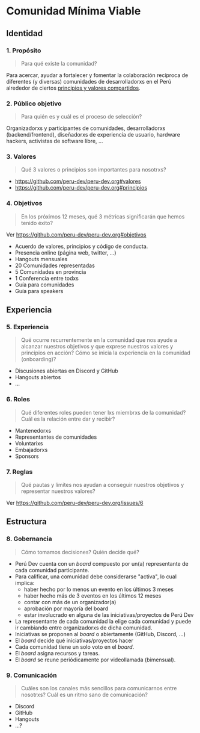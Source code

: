 # Comunidad Mínima Viable

## Identidad

### 1. Propósito

> Para qué existe la comunidad?

Para acercar, ayudar a fortalecer y fomentar la colaboración recíproca de
diferentes (y diversas) comunidades de desarrolladorxs en el Perú alrededor de
ciertos [principios y valores compartidos](https://peru-dev.org/#valores).

### 2. Público objetivo

> Para quién es y cuál es el proceso de selección?

Organizadorxs y participantes de comunidades, desarrolladorxs
(backend/frontend), diseñadorxs de experiencia de usuario, hardware hackers,
activistas de software libre, ...

### 3. Valores

> Qué 3 valores o principios son importantes para nosotrxs?

* https://github.com/peru-dev/peru-dev.org#valores
* https://github.com/peru-dev/peru-dev.org#principios

### 4. Objetivos

> En los próximos 12 meses, qué 3 métricas significarán que hemos tenido éxito?

Ver https://github.com/peru-dev/peru-dev.org#objetivos

* Acuerdo de valores, principios y código de conducta.
* Presencia online (página web, twitter, ...)
* Hangouts mensuales
* 20 Comunidades representadas
* 5 Comunidades en provincia
* 1 Conferencia entre todxs
* Guía para comunidades
* Guía para speakers

## Experiencia

### 5. Experiencia

> Qué ocurre recurrentemente en la comunidad que nos ayude a alcanzar nuestros
> objetivos y que exprese nuestros valores y principios en acción? Cómo se
> inicia la experiencia en la comunidad (onboarding)?

* Discusiones abiertas en Discord y GitHub
* Hangouts abiertos
* ...

### 6. Roles

> Qué diferentes roles pueden tener lxs miembrxs de la comunidad? Cuál es la
> relación entre dar y recibir?

* Mantenedorxs
* Representantes de comunidades
* Voluntarixs
* Embajadorxs
* Sponsors

### 7. Reglas

> Qué pautas y límites nos ayudan a conseguir nuestros objetivos y representar
> nuestros valores?

Ver https://github.com/peru-dev/peru-dev.org/issues/6

## Estructura

### 8. Gobernancia

> Cómo tomamos decisiones? Quién decide qué?

* Perú Dev cuenta con un _board_ compuesto por un(a) representante de cada
  comunidad participante.
* Para calificar, una comunidad debe considerarse "activa", lo cual implica:
  - haber hecho por lo menos un evento en los últimos 3 meses
  - haber hecho más de 3 eventos en los últimos 12 meses
  - contar con más de un organizador(a)
  - aprobación por mayoría del board
  - estar involucrado en alguna de las iniciativas/proyectos de Perú Dev
* La representante de cada comunidad la elige cada comunidad y puede ir
  cambiando entre organizadorxs de dicha comunidad.
* Iniciativas se proponen al _board_ o abiertamente (GitHub, Discord, ...)
* El _board_ decide qué iniciativas/proyectos hacer
* Cada comunidad tiene un solo voto en el _board_.
* El _board_ asigna recursos y tareas.
* El _board_ se reune periódicamente por videollamada (bimensual).

### 9. Comunicación

> Cuáles son los canales más sencillos para comunicarnos entre nosotrxs? Cuál es
> un ritmo sano de comunicación?

* Discord
* GitHub
* Hangouts
* ...?
